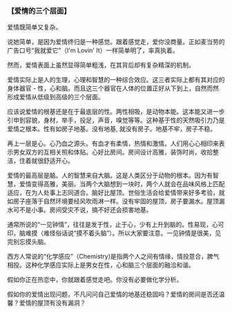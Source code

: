 ### 【爱情的三个层面】

爱情既简单又复杂。

说她简单，是因为爱情终归是一种感觉。跟着感觉走，爱你没商量。正如麦当劳的广告口号“我就爱它”（I'm Lovin' It）一样简单明了，率真执着。

然而，爱情表面上虽然显得简单粗浅，在其背后却有复杂精深的机制。

爱情实际上是人的生理，心理和智慧的一种综合效应。这三者实际上都有其对应的身体器官 - 性，心和脑。而且这三个器官在人体的位置正好从下到上，自然而然形成爱情从低级到高级的三个层面。

应该说爱情的根基还是在于最底层的性。两性相吸，是动物本能。这本能又进一步引申到容貌，身材，举手，投足，声音，嗅觉等等。这种基于性的天然吸引力乃是爱情之根本。性有如房子地基。没有地基, 就没有房子。地基不牢，房子不稳。

再上一层是心。心乃血之源头。有血才有柔情，热情和激情。人们用心心相印来表示男女双方的互相关照和体贴。心好比房间。房间设计高雅，装饰时尚，收拾整洁，住着就很舒适开心。

爱情的最高层是脑。人的智慧来自大脑。这是人类区分于动物的根本。因为有智慧，爱情变得高雅，美丽。当两个大脑想到一块时，两个人就会在品味风格上匹配适应，在为人处事上志同道合。脑好比屋顶。世俗生活会给爱情带来好多考验，就如房子座落于自然环境要经风吹雨淋一样。没有牢固的屋顶，房子要漏水。屋顶漏水可不是小事。房间受灾不说，搞不好还会损害地基。

通常所说的“一见钟情”，往往是发于性，止于心，少有上升到脑的。性易现，心可印，脑难摸（难怪俗话说“摸不着头脑”）。所以大家要注意。一见钟情是很美，见完别忘摸头脑。


西方人常说的“化学感应”（Chemistry)是指两个人之间有情缘，情投意合，脾气相投。这种化学感应实际上是男女在性，心和脑三个层面的融洽和谐。 

假如你正在热恋中，你就跟着感觉走吧。你没有必要做化学分析。

假如你的爱情出现问题，不凡问问自己爱情的地基还稳固吗？爱情的房间是否还温馨？爱情的屋顶有没有漏洞？
